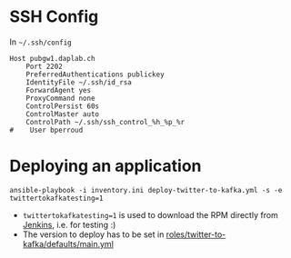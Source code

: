 


# SSH Config

In `~/.ssh/config`

```
Host pubgw1.daplab.ch
    Port 2202
    PreferredAuthentications publickey
    IdentityFile ~/.ssh/id_rsa
    ForwardAgent yes
    ProxyCommand none
    ControlPersist 60s
    ControlMaster auto
    ControlPath ~/.ssh/ssh_control_%h_%p_%r
#    User bperroud
```

# Deploying an application

```
ansible-playbook -i inventory.ini deploy-twitter-to-kafka.yml -s -e twittertokafkatesting=1
```

* `twittertokafkatesting=1` is used to download the RPM directly from [Jenkins](https://jenkins.daplab.ch), i.e. for testing :)
* The version to deploy has to be set in [roles/twitter-to-kafka/defaults/main.yml](roles/twitter-to-kafka/defaults/main.yml)
